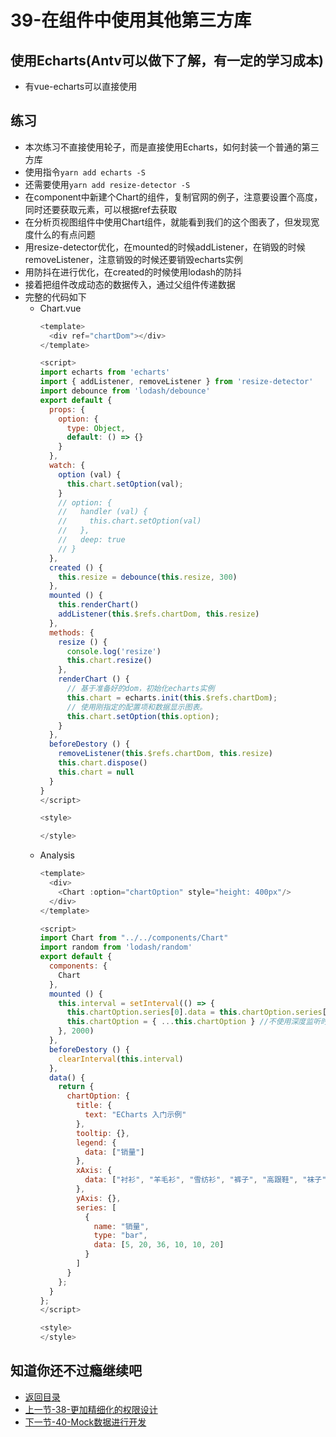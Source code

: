 # 39-在组件中使用其他第三方库

## 使用Echarts(Antv可以做下了解，有一定的学习成本)

* 有vue-echarts可以直接使用

## 练习

* 本次练习不直接使用轮子，而是直接使用Echarts，如何封装一个普通的第三方库
* 使用指令`yarn add echarts -S`
* 还需要使用`yarn add resize-detector -S`
* 在component中新建个Chart的组件，复制官网的例子，注意要设置个高度，同时还要获取元素，可以根据ref去获取
* 在分析页视图组件中使用Chart组件，就能看到我们的这个图表了，但发现宽度什么的有点问题
* 用resize-detector优化，在mounted的时候addListener，在销毁的时候removeListener，注意销毁的时候还要销毁echarts实例  
* 用防抖在进行优化，在created的时候使用lodash的防抖
* 接着把组件改成动态的数据传入，通过父组件传递数据
* 完整的代码如下
  * Chart.vue
    ```js
    <template>
      <div ref="chartDom"></div>
    </template>

    <script>
    import echarts from 'echarts'
    import { addListener, removeListener } from 'resize-detector'
    import debounce from 'lodash/debounce'
    export default {
      props: {
        option: {
          type: Object,
          default: () => {}
        }
      },
      watch: {
        option (val) {
          this.chart.setOption(val);
        }
        // option: {
        //   handler (val) {
        //     this.chart.setOption(val)
        //   },
        //   deep: true
        // }
      },
      created () {
        this.resize = debounce(this.resize, 300)
      },
      mounted () {
        this.renderChart()
        addListener(this.$refs.chartDom, this.resize)
      },
      methods: {
        resize () {
          console.log('resize')
          this.chart.resize()
        },
        renderChart () {
          // 基于准备好的dom，初始化echarts实例
          this.chart = echarts.init(this.$refs.chartDom);
          // 使用刚指定的配置项和数据显示图表。
          this.chart.setOption(this.option);
        }
      },
      beforeDestory () {
        removeListener(this.$refs.chartDom, this.resize)
        this.chart.dispose()
        this.chart = null
      }
    }
    </script>

    <style>

    </style>    
    ```
  * Analysis
    ```js
    <template>
      <div>
        <Chart :option="chartOption" style="height: 400px"/>
      </div>
    </template>

    <script>
    import Chart from "../../components/Chart"
    import random from 'lodash/random'
    export default {
      components: {
        Chart
      },
      mounted () {
        this.interval = setInterval(() => {
          this.chartOption.series[0].data = this.chartOption.series[0].data.map(() => random(100))
          this.chartOption = { ...this.chartOption } //不使用深度监听时手动更改
        }, 2000)
      },
      beforeDestory () {
        clearInterval(this.interval)
      },
      data() {
        return {
          chartOption: {
            title: {
              text: "ECharts 入门示例"
            },
            tooltip: {},
            legend: {
              data: ["销量"]
            },
            xAxis: {
              data: ["衬衫", "羊毛衫", "雪纺衫", "裤子", "高跟鞋", "袜子"]
            },
            yAxis: {},
            series: [
              {
                name: "销量",
                type: "bar",
                data: [5, 20, 36, 10, 10, 20]
              }
            ]
          }
        };
      }
    };
    </script>

    <style>
    </style>    
    ```  

## 知道你还不过瘾继续吧       

* [返回目录](../../README.md)
* [上一节-38-更加精细化的权限设计](../03-实战篇/38-更加精细化的权限设计.md)
* [下一节-40-Mock数据进行开发](../03-实战篇/40-Mock数据进行开发.md)